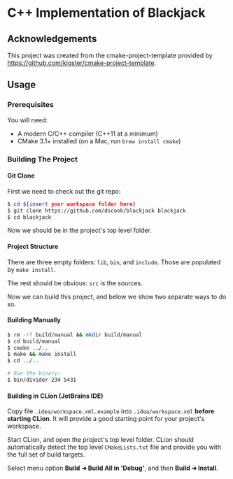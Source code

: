 # C++ Implementation of Blackjack

## Acknowledgements

This project was created from the cmake-project-template provided by https://github.com/kigster/cmake-project-template.

## Usage

### Prerequisites

You will need:

 * A modern C/C++ compiler (C++11 at a minimum)
 * CMake 3.1+ installed (on a Mac, run `brew install cmake`)

### Building The Project

#### Git Clone

First we need to check out the git repo:

```bash
$ cd ${insert your workspace folder here}
$ git clone https://github.com/dscook/blackjack blackjack
$ cd blackjack
```

Now we should be in the project's top level folder. 

#### Project Structure

There are three empty folders: `lib`, `bin`, and `include`. Those are populated by `make install`.

The rest should be obvious: `src` is the sources.

Now we can build this project, and below we show two separate ways to do so.

#### Building Manually

```bash
$ rm -rf build/manual && mkdir build/manual
$ cd build/manual
$ cmake ../..
$ make && make install
$ cd ../..

# Run the binary:
$ bin/divider 234 5431
```

#### Building in CLion (JetBrains IDE)

Copy file `.idea/workspace.xml.example` into `.idea/workspace.xml` **before starting CLion**. It will provide a good starting point for your project's workspace.

Start CLion, and open the project's top level folder. CLion should automatically detect the top level `CMakeLists.txt` file and provide you with the full set of build targets.

Select menu option **Build ➜ Build All in 'Debug'**, and then **Build ➜ Install**.

